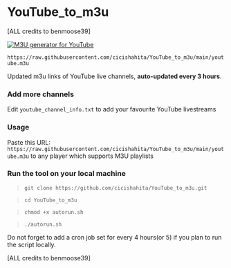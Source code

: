 # YouTube_to_m3u
[ALL credits to benmoose39]

[![M3U generator for YouTube](https://github.com/cicishahita/YouTube_to_m3u/actions/workflows/m3u_Generator.yml/badge.svg)](https://github.com/cicishahita/YouTube_to_m3u/actions/workflows/m3u_Generator.yml)

`https://raw.githubusercontent.com/cicishahita/YouTube_to_m3u/main/youtube.m3u`

Updated m3u links of YouTube live channels, **auto-updated every 3 hours**.


### Add more channels
Edit `youtube_channel_info.txt` to add your favourite YouTube livestreams

### Usage
Paste this URL: `https://raw.githubusercontent.com/cicishahita/YouTube_to_m3u/main/youtube.m3u` to any player which supports M3U playlists

### Run the tool on your local machine
>`git clone https://github.com/cicishahita/YouTube_to_m3u.git`

>`cd YouTube_to_m3u`

>`chmod +x autorun.sh`

>`./autorun.sh`

Do not forget to add a cron job set for every 4 hours(or 5) if you plan to run the script locally.

[ALL credits to benmoose39]
